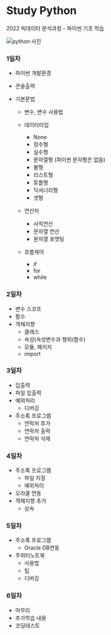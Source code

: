 # Study Python
2022 빅데이터 분석과정 - 파이썬 기초 학습

![python 사진](https://upload.wikimedia.org/wikipedia/commons/thumb/f/f8/Python_logo_and_wordmark.svg/1280px-Python_logo_and_wordmark.svg.png)


### 1일차
 - 파이썬 개발환경
 
 - 콘솔출력

 - 기본문법
    - 변수, 변수 사용법

    - 데이터타입
        - None
        - 정수형
        - 실수형
        - 문자열형 (파이썬 문자형은 없음)
        - 불형
        - 리스트형
        - 튜플형
        - 딕셔너리형
        - 셋형

    - 연산자
        - 사칙연산
        - 문자열 연산
        - 문자열 포맷팅

    - 흐름제어
        - if
        - for
        - while

### 2일차
 - 변수 스코프
 - 함수
 - 객체지향
    - 클래스
    - 속성(속성변수과 행위(함수)
    - 모듈, 패키지
    - import

### 3일차
- 입출력
- 파일 입출력
- 예외처리 
    - 디버깅
- 주소록 프로그램
    - 연락처 추가
    - 연락처 출력
    - 연락처 삭제

### 4일차
- 주소록 프로그램
    - 파일 지정
    - 예외처리
- 오라클 연동
- 객체지향 추가
    - 상속

### 5일차
- 주소록 프로그램
    - Oracle DB연동
- 주피터노트북
    - 사용법
    - 팁
    - 디버깅

### 6일차
- 마무리
- 추가학습 내용 
- 코딩테스트


